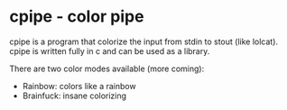 # cpipe - color pipe

cpipe is a program that colorize the input from stdin to stout (like lolcat). 
cpipe is written fully in c and can be used as a library.

There are two color modes available (more coming):

* Rainbow: colors like a rainbow
* Brainfuck: insane colorizing
